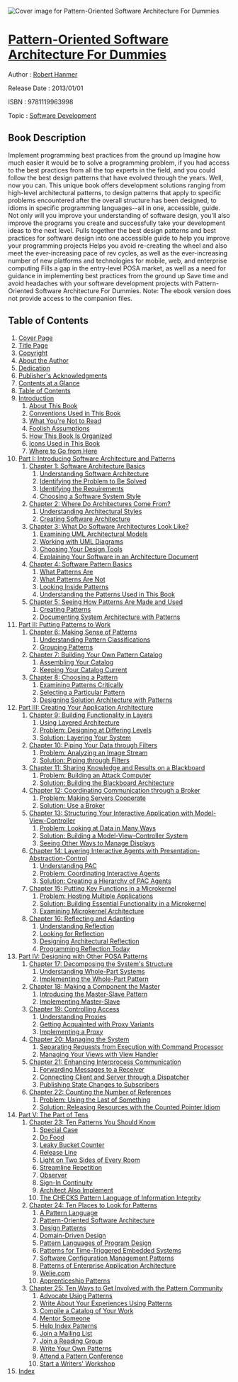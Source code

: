 ![Cover image for Pattern-Oriented Software Architecture For Dummies](https://imgdetail.ebookreading.net/cover/cover/software_development/EB9781119963998.jpg)

[Pattern-Oriented Software Architecture For Dummies](https://ebookreading.net/view/book/Pattern-Oriented+Software+Architecture+For+Dummies-EB9781119963998_1.html "Pattern-Oriented Software Architecture For Dummies")
====================================================================================================================

Author : [Robert Hanmer](https://ebookreading.net/search/author/Robert+Hanmer)

Release Date : 2013/01/01

ISBN : 9781119963998

Topic : [Software Development](https://ebookreading.net/search/category/software-development)

Book Description
-----------------

Implement programming best practices from the ground up
Imagine how much easier it would be to solve a programming problem, if you had access to the best practices from all the top experts in the field, and you could follow the best design patterns that have evolved through the years. Well, now you can. This unique book offers development solutions ranging from high-level architectural patterns, to design patterns that apply to specific problems encountered after the overall structure has been designed, to idioms in specific programming languages--all in one, accessible, guide. Not only will you improve your understanding of software design, you'll also improve the programs you create and successfully take your development ideas to the next level.
Pulls together the best design patterns and best practices for software design into one accessible guide to help you improve your programming projects
Helps you avoid re-creating the wheel and also meet the ever-increasing pace of rev cycles, as well as the ever-increasing number of new platforms and technologies for mobile, web, and enterprise computing
Fills a gap in the entry-level POSA market, as well as a need for guidance in implementing best practices from the ground up
Save time and avoid headaches with your software development projects with Pattern-Oriented Software Architecture For Dummies.
Note: The ebook version does not provide access to the companion files.
              
Table of Contents
-----------------

1. [Cover Page](https://ebookreading.net/view/book/Pattern-Oriented+Software+Architecture+For+Dummies-EB9781119963998_0.html)
1. [Title Page](https://ebookreading.net/view/book/Pattern-Oriented+Software+Architecture+For+Dummies-EB9781119963998_0.html)
1. [Copyright](https://ebookreading.net/view/book/Pattern-Oriented+Software+Architecture+For+Dummies-EB9781119963998_0.html)
1. [About the Author](https://ebookreading.net/view/book/Pattern-Oriented+Software+Architecture+For+Dummies-EB9781119963998_0.html#aut)
1. [Dedication](https://ebookreading.net/view/book/Pattern-Oriented+Software+Architecture+For+Dummies-EB9781119963998_0.html)
1. [Publisher&#39;s Acknowledgments](https://ebookreading.net/view/book/Pattern-Oriented+Software+Architecture+For+Dummies-EB9781119963998_0.html#pack)
1. [Contents at a Glance](https://ebookreading.net/view/book/Pattern-Oriented+Software+Architecture+For+Dummies-EB9781119963998_0.html#glance)
1. [Table of Contents](https://ebookreading.net/view/book/Pattern-Oriented+Software+Architecture+For+Dummies-EB9781119963998_0.html)
1. [Introduction](https://ebookreading.net/view/book/Pattern-Oriented+Software+Architecture+For+Dummies-EB9781119963998_0.html#int)
    1. [About This Book](https://ebookreading.net/view/book/Pattern-Oriented+Software+Architecture+For+Dummies-EB9781119963998_0.html#int-sec001)
    1. [Conventions Used in This Book](https://ebookreading.net/view/book/Pattern-Oriented+Software+Architecture+For+Dummies-EB9781119963998_0.html#int-sec002)
    1. [What You&#39;re Not to Read](https://ebookreading.net/view/book/Pattern-Oriented+Software+Architecture+For+Dummies-EB9781119963998_0.html#int-sec003)
    1. [Foolish Assumptions](https://ebookreading.net/view/book/Pattern-Oriented+Software+Architecture+For+Dummies-EB9781119963998_0.html#int-sec004)
    1. [How This Book Is Organized](https://ebookreading.net/view/book/Pattern-Oriented+Software+Architecture+For+Dummies-EB9781119963998_0.html#int-sec005)
    1. [Icons Used in This Book](https://ebookreading.net/view/book/Pattern-Oriented+Software+Architecture+For+Dummies-EB9781119963998_0.html#int-sec011)
    1. [Where to Go from Here](https://ebookreading.net/view/book/Pattern-Oriented+Software+Architecture+For+Dummies-EB9781119963998_0.html#int-sec012)
1. [Part I: Introducing Software Architecture and Patterns](https://ebookreading.net/view/book/Pattern-Oriented+Software+Architecture+For+Dummies-EB9781119963998_0.html#p01)
    1. [Chapter 1: Software Architecture Basics](https://ebookreading.net/view/book/Pattern-Oriented+Software+Architecture+For+Dummies-EB9781119963998_0.html#chap01)
        1. [Understanding Software Architecture](https://ebookreading.net/view/book/Pattern-Oriented+Software+Architecture+For+Dummies-EB9781119963998_0.html#chap01-sec001)
        1. [Identifying the Problem to Be Solved](https://ebookreading.net/view/book/Pattern-Oriented+Software+Architecture+For+Dummies-EB9781119963998_0.html#chap01-sec006)
        1. [Identifying the Requirements](https://ebookreading.net/view/book/Pattern-Oriented+Software+Architecture+For+Dummies-EB9781119963998_0.html#chap01-sec010)
        1. [Choosing a Software System Style](https://ebookreading.net/view/book/Pattern-Oriented+Software+Architecture+For+Dummies-EB9781119963998_0.html#chap01-sec014)
    1. [Chapter 2: Where Do Architectures Come From?](https://ebookreading.net/view/book/Pattern-Oriented+Software+Architecture+For+Dummies-EB9781119963998_0.html#chap02)
        1. [Understanding Architectural Styles](https://ebookreading.net/view/book/Pattern-Oriented+Software+Architecture+For+Dummies-EB9781119963998_0.html#chap02-sec001)
        1. [Creating Software Architecture](https://ebookreading.net/view/book/Pattern-Oriented+Software+Architecture+For+Dummies-EB9781119963998_0.html#chap02-sec004)
    1. [Chapter 3: What Do Software Architectures Look Like?](https://ebookreading.net/view/book/Pattern-Oriented+Software+Architecture+For+Dummies-EB9781119963998_0.html#chap03)
        1. [Examining UML Architectural Models](https://ebookreading.net/view/book/Pattern-Oriented+Software+Architecture+For+Dummies-EB9781119963998_0.html#chap03-sec001)
        1. [Working with UML Diagrams](https://ebookreading.net/view/book/Pattern-Oriented+Software+Architecture+For+Dummies-EB9781119963998_0.html#chap03-sec004)
        1. [Choosing Your Design Tools](https://ebookreading.net/view/book/Pattern-Oriented+Software+Architecture+For+Dummies-EB9781119963998_0.html#chap03-sec010)
        1. [Explaining Your Software in an Architecture Document](https://ebookreading.net/view/book/Pattern-Oriented+Software+Architecture+For+Dummies-EB9781119963998_0.html#chap03-sec014)
    1. [Chapter 4: Software Pattern Basics](https://ebookreading.net/view/book/Pattern-Oriented+Software+Architecture+For+Dummies-EB9781119963998_0.html#chap04)
        1. [What Patterns Are](https://ebookreading.net/view/book/Pattern-Oriented+Software+Architecture+For+Dummies-EB9781119963998_0.html#chap04-sec001)
        1. [What Patterns Are Not](https://ebookreading.net/view/book/Pattern-Oriented+Software+Architecture+For+Dummies-EB9781119963998_0.html#chap04-sec008)
        1. [Looking Inside Patterns](https://ebookreading.net/view/book/Pattern-Oriented+Software+Architecture+For+Dummies-EB9781119963998_0.html#chap04-sec009)
        1. [Understanding the Patterns Used in This Book](https://ebookreading.net/view/book/Pattern-Oriented+Software+Architecture+For+Dummies-EB9781119963998_0.html#chap04-sec016)
    1. [Chapter 5: Seeing How Patterns Are Made and Used](https://ebookreading.net/view/book/Pattern-Oriented+Software+Architecture+For+Dummies-EB9781119963998_0.html#chap05)
        1. [Creating Patterns](https://ebookreading.net/view/book/Pattern-Oriented+Software+Architecture+For+Dummies-EB9781119963998_0.html#chap05-sec001)
        1. [Documenting System Architecture with Patterns](https://ebookreading.net/view/book/Pattern-Oriented+Software+Architecture+For+Dummies-EB9781119963998_0.html#chap05-sec009)
1. [Part II: Putting Patterns to Work](https://ebookreading.net/view/book/Pattern-Oriented+Software+Architecture+For+Dummies-EB9781119963998_0.html#p02)
    1. [Chapter 6: Making Sense of Patterns](https://ebookreading.net/view/book/Pattern-Oriented+Software+Architecture+For+Dummies-EB9781119963998_0.html#chap06)
        1. [Understanding Pattern Classifications](https://ebookreading.net/view/book/Pattern-Oriented+Software+Architecture+For+Dummies-EB9781119963998_0.html#chap06-sec001)
        1. [Grouping Patterns](https://ebookreading.net/view/book/Pattern-Oriented+Software+Architecture+For+Dummies-EB9781119963998_0.html#chap06-sec005)
    1. [Chapter 7: Building Your Own Pattern Catalog](https://ebookreading.net/view/book/Pattern-Oriented+Software+Architecture+For+Dummies-EB9781119963998_0.html#chap07)
        1. [Assembling Your Catalog](https://ebookreading.net/view/book/Pattern-Oriented+Software+Architecture+For+Dummies-EB9781119963998_0.html#chap07-sec001)
        1. [Keeping Your Catalog Current](https://ebookreading.net/view/book/Pattern-Oriented+Software+Architecture+For+Dummies-EB9781119963998_0.html#chap07-sec007)
    1. [Chapter 8: Choosing a Pattern](https://ebookreading.net/view/book/Pattern-Oriented+Software+Architecture+For+Dummies-EB9781119963998_0.html#chap08)
        1. [Examining Patterns Critically](https://ebookreading.net/view/book/Pattern-Oriented+Software+Architecture+For+Dummies-EB9781119963998_0.html#chap08-sec001)
        1. [Selecting a Particular Pattern](https://ebookreading.net/view/book/Pattern-Oriented+Software+Architecture+For+Dummies-EB9781119963998_0.html#chap06-sec004_19_ch)
        1. [Designing Solution Architecture with Patterns](https://ebookreading.net/view/book/Pattern-Oriented+Software+Architecture+For+Dummies-EB9781119963998_0.html#chap08-sec012)
1. [Part III: Creating Your Application Architecture](https://ebookreading.net/view/book/Pattern-Oriented+Software+Architecture+For+Dummies-EB9781119963998_0.html#p03)
    1. [Chapter 9: Building Functionality in Layers](https://ebookreading.net/view/book/Pattern-Oriented+Software+Architecture+For+Dummies-EB9781119963998_0.html#chap09)
        1. [Using Layered Architecture](https://ebookreading.net/view/book/Pattern-Oriented+Software+Architecture+For+Dummies-EB9781119963998_0.html#chap09-sec001)
        1. [Problem: Designing at Differing Levels](https://ebookreading.net/view/book/Pattern-Oriented+Software+Architecture+For+Dummies-EB9781119963998_0.html#chap09-sec005)
        1. [Solution: Layering Your System](https://ebookreading.net/view/book/Pattern-Oriented+Software+Architecture+For+Dummies-EB9781119963998_0.html#chap09-sec009)
    1. [Chapter 10: Piping Your Data through Filters](https://ebookreading.net/view/book/Pattern-Oriented+Software+Architecture+For+Dummies-EB9781119963998_0.html#chap10)
        1. [Problem: Analyzing an Image Stream](https://ebookreading.net/view/book/Pattern-Oriented+Software+Architecture+For+Dummies-EB9781119963998_0.html#chap10-sec001)
        1. [Solution: Piping through Filters](https://ebookreading.net/view/book/Pattern-Oriented+Software+Architecture+For+Dummies-EB9781119963998_0.html#chap10-sec002)
    1. [Chapter 11: Sharing Knowledge and Results on a Blackboard](https://ebookreading.net/view/book/Pattern-Oriented+Software+Architecture+For+Dummies-EB9781119963998_0.html#chap11)
        1. [Problem: Building an Attack Computer](https://ebookreading.net/view/book/Pattern-Oriented+Software+Architecture+For+Dummies-EB9781119963998_0.html#chap11-sec001)
        1. [Solution: Building the Blackboard Architecture](https://ebookreading.net/view/book/Pattern-Oriented+Software+Architecture+For+Dummies-EB9781119963998_0.html#chap11-sec006)
    1. [Chapter 12: Coordinating Communication through a Broker](https://ebookreading.net/view/book/Pattern-Oriented+Software+Architecture+For+Dummies-EB9781119963998_0.html#chap12)
        1. [Problem: Making Servers Cooperate](https://ebookreading.net/view/book/Pattern-Oriented+Software+Architecture+For+Dummies-EB9781119963998_0.html#chap12-sec001)
        1. [Solution: Use a Broker](https://ebookreading.net/view/book/Pattern-Oriented+Software+Architecture+For+Dummies-EB9781119963998_0.html#chap12-sec005)
    1. [Chapter 13: Structuring Your Interactive Application with Model-View-Controller](https://ebookreading.net/view/book/Pattern-Oriented+Software+Architecture+For+Dummies-EB9781119963998_0.html#chap13)
        1. [Problem: Looking at Data in Many Ways](https://ebookreading.net/view/book/Pattern-Oriented+Software+Architecture+For+Dummies-EB9781119963998_0.html#chap13-sec001)
        1. [Solution: Building a Model-View-Controller System](https://ebookreading.net/view/book/Pattern-Oriented+Software+Architecture+For+Dummies-EB9781119963998_0.html#chap13-sec006)
        1. [Seeing Other Ways to Manage Displays](https://ebookreading.net/view/book/Pattern-Oriented+Software+Architecture+For+Dummies-EB9781119963998_0.html#chap13-sec010)
    1. [Chapter 14: Layering Interactive Agents with Presentation-Abstraction-Control](https://ebookreading.net/view/book/Pattern-Oriented+Software+Architecture+For+Dummies-EB9781119963998_0.html#chap14)
        1. [Understanding PAC](https://ebookreading.net/view/book/Pattern-Oriented+Software+Architecture+For+Dummies-EB9781119963998_0.html#chap14-sec001)
        1. [Problem: Coordinating Interactive Agents](https://ebookreading.net/view/book/Pattern-Oriented+Software+Architecture+For+Dummies-EB9781119963998_0.html#chap14-sec002)
        1. [Solution: Creating a Hierarchy of PAC Agents](https://ebookreading.net/view/book/Pattern-Oriented+Software+Architecture+For+Dummies-EB9781119963998_0.html#chap14-sec007)
    1. [Chapter 15: Putting Key Functions in a Microkernel](https://ebookreading.net/view/book/Pattern-Oriented+Software+Architecture+For+Dummies-EB9781119963998_0.html#chap15)
        1. [Problem: Hosting Multiple Applications](https://ebookreading.net/view/book/Pattern-Oriented+Software+Architecture+For+Dummies-EB9781119963998_0.html#chap15-sec001)
        1. [Solution: Building Essential Functionality in a Microkernel](https://ebookreading.net/view/book/Pattern-Oriented+Software+Architecture+For+Dummies-EB9781119963998_0.html#chap15-sec006)
        1. [Examining Microkernel Architecture](https://ebookreading.net/view/book/Pattern-Oriented+Software+Architecture+For+Dummies-EB9781119963998_0.html#chap15-sec007)
    1. [Chapter 16: Reflecting and Adapting](https://ebookreading.net/view/book/Pattern-Oriented+Software+Architecture+For+Dummies-EB9781119963998_0.html#chap16)
        1. [Understanding Reflection](https://ebookreading.net/view/book/Pattern-Oriented+Software+Architecture+For+Dummies-EB9781119963998_0.html#chap16-sec001)
        1. [Looking for Reflection](https://ebookreading.net/view/book/Pattern-Oriented+Software+Architecture+For+Dummies-EB9781119963998_0.html#chap16-sec002)
        1. [Designing Architectural Reflection](https://ebookreading.net/view/book/Pattern-Oriented+Software+Architecture+For+Dummies-EB9781119963998_0.html#chap16-sec007)
        1. [Programming Reflection Today](https://ebookreading.net/view/book/Pattern-Oriented+Software+Architecture+For+Dummies-EB9781119963998_0.html#chap16-sec021)
1. [Part IV: Designing with Other POSA Patterns](https://ebookreading.net/view/book/Pattern-Oriented+Software+Architecture+For+Dummies-EB9781119963998_0.html#p04)
    1. [Chapter 17: Decomposing the System&#39;s Structure](https://ebookreading.net/view/book/Pattern-Oriented+Software+Architecture+For+Dummies-EB9781119963998_0.html#chap17)
        1. [Understanding Whole-Part Systems](https://ebookreading.net/view/book/Pattern-Oriented+Software+Architecture+For+Dummies-EB9781119963998_0.html#chap17-sec001)
        1. [Implementing the Whole-Part Pattern](https://ebookreading.net/view/book/Pattern-Oriented+Software+Architecture+For+Dummies-EB9781119963998_0.html#chap17-sec004)
    1. [Chapter 18: Making a Component the Master](https://ebookreading.net/view/book/Pattern-Oriented+Software+Architecture+For+Dummies-EB9781119963998_0.html#chap18)
        1. [Introducing the Master-Slave Pattern](https://ebookreading.net/view/book/Pattern-Oriented+Software+Architecture+For+Dummies-EB9781119963998_0.html#chap18-sec001)
        1. [Implementing Master-Slave](https://ebookreading.net/view/book/Pattern-Oriented+Software+Architecture+For+Dummies-EB9781119963998_0.html#chap18-sec004)
    1. [Chapter 19: Controlling Access](https://ebookreading.net/view/book/Pattern-Oriented+Software+Architecture+For+Dummies-EB9781119963998_0.html#chap19)
        1. [Understanding Proxies](https://ebookreading.net/view/book/Pattern-Oriented+Software+Architecture+For+Dummies-EB9781119963998_0.html#chap19-sec001)
        1. [Getting Acquainted with Proxy Variants](https://ebookreading.net/view/book/Pattern-Oriented+Software+Architecture+For+Dummies-EB9781119963998_0.html#chap19-sec004)
        1. [Implementing a Proxy](https://ebookreading.net/view/book/Pattern-Oriented+Software+Architecture+For+Dummies-EB9781119963998_0.html#chap19-sec013)
    1. [Chapter 20: Managing the System](https://ebookreading.net/view/book/Pattern-Oriented+Software+Architecture+For+Dummies-EB9781119963998_0.html#chap20)
        1. [Separating Requests from Execution with Command Processor](https://ebookreading.net/view/book/Pattern-Oriented+Software+Architecture+For+Dummies-EB9781119963998_0.html#chap20-sec001)
        1. [Managing Your Views with View Handler](https://ebookreading.net/view/book/Pattern-Oriented+Software+Architecture+For+Dummies-EB9781119963998_0.html#chap20-sec004)
    1. [Chapter 21: Enhancing Interprocess Communication](https://ebookreading.net/view/book/Pattern-Oriented+Software+Architecture+For+Dummies-EB9781119963998_0.html#chap21)
        1. [Forwarding Messages to a Receiver](https://ebookreading.net/view/book/Pattern-Oriented+Software+Architecture+For+Dummies-EB9781119963998_0.html#chap21-sec001)
        1. [Connecting Client and Server through a Dispatcher](https://ebookreading.net/view/book/Pattern-Oriented+Software+Architecture+For+Dummies-EB9781119963998_0.html#chap21-sec004)
        1. [Publishing State Changes to Subscribers](https://ebookreading.net/view/book/Pattern-Oriented+Software+Architecture+For+Dummies-EB9781119963998_0.html#chap21-sec007)
    1. [Chapter 22: Counting the Number of References](https://ebookreading.net/view/book/Pattern-Oriented+Software+Architecture+For+Dummies-EB9781119963998_0.html#chap22)
        1. [Problem: Using the Last of Something](https://ebookreading.net/view/book/Pattern-Oriented+Software+Architecture+For+Dummies-EB9781119963998_0.html#chap22-sec001)
        1. [Solution: Releasing Resources with the Counted Pointer Idiom](https://ebookreading.net/view/book/Pattern-Oriented+Software+Architecture+For+Dummies-EB9781119963998_0.html#chap22-sec005)
1. [Part V: The Part of Tens](https://ebookreading.net/view/book/Pattern-Oriented+Software+Architecture+For+Dummies-EB9781119963998_0.html#p05)
    1. [Chapter 23: Ten Patterns You Should Know](https://ebookreading.net/view/book/Pattern-Oriented+Software+Architecture+For+Dummies-EB9781119963998_0.html#chap23)
        1. [Special Case](https://ebookreading.net/view/book/Pattern-Oriented+Software+Architecture+For+Dummies-EB9781119963998_0.html#chap23-sec001)
        1. [Do Food](https://ebookreading.net/view/book/Pattern-Oriented+Software+Architecture+For+Dummies-EB9781119963998_0.html#chap23-sec002)
        1. [Leaky Bucket Counter](https://ebookreading.net/view/book/Pattern-Oriented+Software+Architecture+For+Dummies-EB9781119963998_0.html#chap23-sec003)
        1. [Release Line](https://ebookreading.net/view/book/Pattern-Oriented+Software+Architecture+For+Dummies-EB9781119963998_0.html#chap23-sec004)
        1. [Light on Two Sides of Every Room](https://ebookreading.net/view/book/Pattern-Oriented+Software+Architecture+For+Dummies-EB9781119963998_0.html#chap23-sec005)
        1. [Streamline Repetition](https://ebookreading.net/view/book/Pattern-Oriented+Software+Architecture+For+Dummies-EB9781119963998_0.html#chap23-sec006)
        1. [Observer](https://ebookreading.net/view/book/Pattern-Oriented+Software+Architecture+For+Dummies-EB9781119963998_0.html#chap23-sec007)
        1. [Sign-In Continuity](https://ebookreading.net/view/book/Pattern-Oriented+Software+Architecture+For+Dummies-EB9781119963998_0.html#chap23-sec008)
        1. [Architect Also Implement](https://ebookreading.net/view/book/Pattern-Oriented+Software+Architecture+For+Dummies-EB9781119963998_0.html#chap23-sec009)
        1. [The CHECKS Pattern Language of Information Integrity](https://ebookreading.net/view/book/Pattern-Oriented+Software+Architecture+For+Dummies-EB9781119963998_0.html#chap23-sec010)
    1. [Chapter 24: Ten Places to Look for Patterns](https://ebookreading.net/view/book/Pattern-Oriented+Software+Architecture+For+Dummies-EB9781119963998_0.html#chap24)
        1. [A Pattern Language](https://ebookreading.net/view/book/Pattern-Oriented+Software+Architecture+For+Dummies-EB9781119963998_0.html#chap24-sec001)
        1. [Pattern-Oriented Software Architecture](https://ebookreading.net/view/book/Pattern-Oriented+Software+Architecture+For+Dummies-EB9781119963998_0.html#chap24-sec002)
        1. [Design Patterns](https://ebookreading.net/view/book/Pattern-Oriented+Software+Architecture+For+Dummies-EB9781119963998_0.html#chap24-sec003)
        1. [Domain-Driven Design](https://ebookreading.net/view/book/Pattern-Oriented+Software+Architecture+For+Dummies-EB9781119963998_0.html#chap24-sec004)
        1. [Pattern Languages of Program Design](https://ebookreading.net/view/book/Pattern-Oriented+Software+Architecture+For+Dummies-EB9781119963998_0.html#chap24-sec005)
        1. [Patterns for Time-Triggered Embedded Systems](https://ebookreading.net/view/book/Pattern-Oriented+Software+Architecture+For+Dummies-EB9781119963998_0.html#chap24-sec006)
        1. [Software Configuration Management Patterns](https://ebookreading.net/view/book/Pattern-Oriented+Software+Architecture+For+Dummies-EB9781119963998_0.html#chap24-sec007)
        1. [Patterns of Enterprise Application Architecture](https://ebookreading.net/view/book/Pattern-Oriented+Software+Architecture+For+Dummies-EB9781119963998_0.html#chap24-sec008)
        1. [Welie.com](https://ebookreading.net/view/book/Pattern-Oriented+Software+Architecture+For+Dummies-EB9781119963998_0.html#chap24-sec009)
        1. [Apprenticeship Patterns](https://ebookreading.net/view/book/Pattern-Oriented+Software+Architecture+For+Dummies-EB9781119963998_0.html#chap24-sec010)
    1. [Chapter 25: Ten Ways to Get Involved with the Pattern Community](https://ebookreading.net/view/book/Pattern-Oriented+Software+Architecture+For+Dummies-EB9781119963998_0.html#chap25)
        1. [Advocate Using Patterns](https://ebookreading.net/view/book/Pattern-Oriented+Software+Architecture+For+Dummies-EB9781119963998_0.html#chap25-sec001)
        1. [Write About Your Experiences Using Patterns](https://ebookreading.net/view/book/Pattern-Oriented+Software+Architecture+For+Dummies-EB9781119963998_0.html#chap25-sec002)
        1. [Compile a Catalog of Your Work](https://ebookreading.net/view/book/Pattern-Oriented+Software+Architecture+For+Dummies-EB9781119963998_0.html#chap25-sec003)
        1. [Mentor Someone](https://ebookreading.net/view/book/Pattern-Oriented+Software+Architecture+For+Dummies-EB9781119963998_0.html#chap25-sec004)
        1. [Help Index Patterns](https://ebookreading.net/view/book/Pattern-Oriented+Software+Architecture+For+Dummies-EB9781119963998_0.html#chap25-sec005)
        1. [Join a Mailing List](https://ebookreading.net/view/book/Pattern-Oriented+Software+Architecture+For+Dummies-EB9781119963998_0.html#chap25-sec006)
        1. [Join a Reading Group](https://ebookreading.net/view/book/Pattern-Oriented+Software+Architecture+For+Dummies-EB9781119963998_0.html#chap25-sec007)
        1. [Write Your Own Patterns](https://ebookreading.net/view/book/Pattern-Oriented+Software+Architecture+For+Dummies-EB9781119963998_0.html#chap25-sec008)
        1. [Attend a Pattern Conference](https://ebookreading.net/view/book/Pattern-Oriented+Software+Architecture+For+Dummies-EB9781119963998_0.html#chap25-sec009)
        1. [Start a Writers&#39; Workshop](https://ebookreading.net/view/book/Pattern-Oriented+Software+Architecture+For+Dummies-EB9781119963998_0.html#chap25-sec010)
1. [Index](https://ebookreading.net/view/book/Pattern-Oriented+Software+Architecture+For+Dummies-EB9781119963998_0.html#index)
